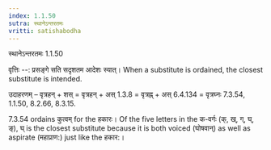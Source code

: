 ```yaml
---
index: 1.1.50
sutra: स्थानेऽन्तरतमः
vritti: satishabodha
---
```



 स्थानेऽन्तरतमः 1.1.50 


वृत्तिः --: प्रसङ्गे सति सदृशतम आदेशः स्यात्। When a substitute is ordained, the closest substitute is intended. 


उदाहरणम् – वृत्रहन् + शस् = वृत्रहन् + अस् 1.3.8 = वृत्रह्न् + अस् 6.4.134 = वृत्रघ्नः 7.3.54, 1.1.50, 8.2.66, 8.3.15. 

7.3.54 ordains कुत्वम् for the हकारः। Of the five letters in the क-वर्गः (क्, ख्, ग्, घ्, ङ्), घ् is the closest substitute because it is both voiced (घोषवान्) as well as aspirate (महाप्राण:) just like the हकार:। 


